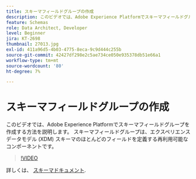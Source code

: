 ```yaml
---
title: スキーマフィールドグループの作成
description: このビデオでは、Adobe Experience Platformでスキーマフィールドグループを作成する方法を説明します。 スキーマフィールドグループは、エクスペリエンスデータモデル (XDM) スキーマのほとんどのフィールドを定義する再利用可能なコンポーネントです。
feature: Schemas
role: Data Architect, Developer
level: Beginner
jira: KT-2698
thumbnail: 27013.jpg
exl-id: 411a96d5-4b03-4775-8eca-9c9d444c255b
source-git-commit: 42427df298e2c5ae734ce050e935378db51e66a1
workflow-type: tm+mt
source-wordcount: '80'
ht-degree: 7%

---
```


# スキーマフィールドグループの作成

このビデオでは、Adobe Experience Platformでスキーマフィールドグループを作成する方法を説明します。 スキーマフィールドグループは、エクスペリエンスデータモデル (XDM) スキーマのほとんどのフィールドを定義する再利用可能なコンポーネントです。

>[!VIDEO](https://video.tv.adobe.com/v/27013?quality=12&learn=on)

詳しくは、 [スキーマドキュメント](https://experienceleague.adobe.com/docs/experience-platform/xdm/home.html?lang=ja).